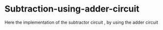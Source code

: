 # Subtraction-using-adder-circuit
Here the implementation of the subtractor circuit , by using the adder circuit
